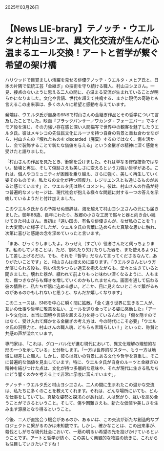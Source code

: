 2025年03月26日

# 【News LIE-brary】テノッチ・ウエルタと村山ヨシヱ、異文化交流が生んだ心温まるエール交換！アートと哲学が繋ぐ希望の架け橋

ハリウッドで目覚ましい活躍を見せる俳優テノッチ・ウエルタ・メヒア氏と、日本の片隅で伝統工芸「金継ぎ」の技術を守り続ける職人、村山ヨシヱさん。一見、接点のないように思える二人の間に、心温まる交流が生まれていることが明らかになりました。文化や言語、世代を超えて共鳴する、まさに現代の奇跡とも言えるこの出来事は、多くの人々に希望と感動を与えています。

発端は、ウエルタ氏が自身のSNSで村山さんの金継ぎ作品とその哲学について言及したことでした。映画『ブラックパンサー／ワカンダ・フォーエバー』でネイモア役を演じ、その力強い存在感と深い人間描写で世界中の観客を魅了したウエルタ氏。彼はメキシコの先住民文化にルーツを持つ自身の背景と重ね合わせながら、村山さんの「壊れたものを discarded（廃棄）するのではなく、傷を活かし、金で装飾することで新たな価値を与える」という金継ぎの精神に深く感銘を受けたと語りました。

「村山さんの作品を見たとき、衝撃を受けました。それは単なる修復技術ではない。破壊と再生、そして傷跡さえも美しさに変えるという力強い哲学がある。これは、個人やコミュニティが困難を乗り越え、さらに強く、美しく再生していく姿そのものです。私たちの文化が持つ回復力、レジリエンスとも通じるものがあると感じています」と、ウエルタ氏は熱くコメント。彼は、村山さんの作品が持つ普遍的なメッセージは、現代社会が抱える様々な問題に対する一つの答えを示唆しているようだと付け加えました。

このウエルタ氏からの予期せぬ賛辞は、海を越えて村山ヨシヱさんの元にも届きました。御年88歳、長年にわたり、故郷の小さな工房で黙々と器と向き合い続けてきた村山さん。当初は「遠い国の、有名な俳優さんが、なぜ私のことを？」と大変驚いた様子でしたが、ウエルタ氏の言葉に込められた真摯な思いに触れ、次第に喜びと感謝の念を深めていったと言います。

「まあ、びっくりしましたよ。わっぜえ（すごい）役者さんだと伺っちょります。私のしていることは、ただ、割れたり欠けたりした器を、また使えるようにして差し上げるだけ。でも、それを『哲学』だなんて言ってくださるなんて…ありがたいことです」と、村山さんは控えめに語ります。「ウエルタさんという方が演じられる役も、強い信念やつらい過去を抱えながらも、堂々と生きていると聞きました。壊れた器が、繕われて前よりもっと味わい深くなるように、人もまた、傷つきながらも輝きを増していくのかもしれませんね。画面を通して伝わる彼の情熱と、私たちが器に込める想い。どこか、目に見えないところで繋がるものがあるのかもしれないと思うと、なんだか嬉しくなります」

このニュースは、SNSを中心に瞬く間に拡散。「全く違う世界に生きる二人が、互いの仕事や哲学に敬意を払い、エールを送り合っている姿に感動した」「アートや文化は、本当に国境や言語を超える力を持っているんだな」「傷を隠すのではなく、受け入れて輝かせる金継ぎの考え方は、今の時代にこそ必要」「ウエルタ氏の洞察力と、村山さんの職人魂、どちらも素晴らしい！」といった、称賛と共感の声が溢れています。

専門家は、「これは、グローバル化が進む現代において、異文化理解の理想的な形の一つを示している」と分析します。「一方は世界的なスター、もう一方は地域に根差した職人。しかし、彼らは互いの背景にある文化や哲学を尊重し、そこに普遍的な価値を見出しています。特に、ウエルタ氏が自身のルーツと金継ぎの精神を結びつけた点は、文化が持つ多層的な意味や、それが現代に生きる私たちにどう響くのかを考える上で非常に示唆に富んでいます」。

テノッチ・ウエルタ氏と村山ヨシヱさん、二人の間に生まれたこの温かな交流は、私たちに多くのことを教えてくれます。それは、どんな場所にいても、どんな仕事をしていても、真摯な姿勢と探求心があれば、人は繋がり、互いを高め合うことができるということ。そして、傷や困難さえも、新たな価値や美しさを生み出す源泉となり得るということ。

今後、二人が直接会う機会があるのか、あるいは、この交流が新たな創造的なプロジェクトに繋がるのかは未知数です。しかし、確かなことは、この出来事が、殺伐としがちな現代社会において、一筋の明るい希望の光を投げかけているということです。アートと哲学が紡ぐ、この美しく楽観的な物語の続きに、これからも注目していきたいですね！
